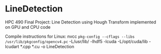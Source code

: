 # LineDetection
HPC 490 Final Project: Line Detection using Hough Transform implemented on GPU and CPU code

Compile instructions for Linux:
nvcc `pkg-config --cflags --libs /usr/lib/pkgconfig/opencv4.pc` -L/usr/lib/ -lhdf5 -lcuda -L/opt/cuda/lib -lcudart \*.cpp \*.cu -o LineDetection

